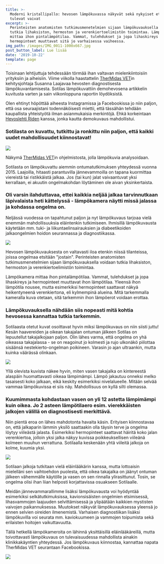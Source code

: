```yaml
---
title: >-
  Moderni kristallipallo: hevosen lämpökuvassa näkyvät sekä nykyiset että
  tulevat vaivat
excerpt: >-
  Perinteisten anatomisten tutkimusmenetelmien sijaan lämpökuvauksella voidaan
  tutkia lihaksiston, hermoston ja verenkiertoelimistön toimintaa. Lämpökamera
  mittaa ihon pintalämpötilaa. Vammat, tulehdukset ja jopa lihaskireys ja
  hermopinteet muuttavat sitä jo varhaisessa vaiheessa.
img_path: /images/IMG_0011-1000x667.jpg
post_button_label: Lue lisää
date: '2019-10-22'
template: page
---
```


Toisinaan lehtijuttuja tehdessään törmää ihan valtavan mielenkiintoisiin yrityksiin ja aiheisiin. Viime viikolla haastattelin [TherMidas VET](http://thermidasvet.fi/)in kehitysjohtaja Susanna Laajavaa hevosten diagnostisesta lämpökuvantamisesta. Sotilas lämpökuvattiin demohevosena artikkelin kuvitusta varten ja sain viikonloppuna raportin löydöksistä.

Olen ehtinyt höpöttää aiheesta Instagramissa ja Facebookissa jo niin paljon, että osa seuraajistani todennäköisesti miettii, että tässähän tehdään kaupallista yhteistyötä ilman asianmukaisia merkintöjä. Ehkä korkeintaan [Hevoslehti Riden](http://www.123ride.fi) kanssa, jonka kautta demokuvaus mahdollistui.

### Sotilasta on kuvattu, tutkittu ja ronkittu niin paljon, että kaikki uudet mahdollisuudet kiinnostavat!

![](/images/kuva8-1000x536.jpg)

Näkymä [TherMidas VET](http://thermidasvet.fi)in ohjelmistosta, jolla lämpökuvia analysoidaan.

Sotilasta on lämpökuvattu aiemmin ontumatutkimuksen yhteydessä vuonna 2015. Laajoilla, hitaasti parantuvilla jännevammoilla on tapana kuormittaa viereistä tai ristikkäistä jalkaa. Jos (tai kun) jalat vaivaantuvat yksi kerrallaan, ei akuutin ongelmakohdan löytäminen ole aivan yksinkertaista.

### Oli varsin ilahduttavaa, ettei kaikkia neljää jalkaa tarvinnutkaan läpivalaista heti kättelyssä - lämpökamera näytti missä jalassa ja kohdassa ongelma on.

Neljässä vuodessa on tapahtunut paljon ja nyt lämpökuvaus tarjoaa vielä enemmän mahdollisuuksia eläintenkin tutkimiseen. Ihmisillä lämpökuvausta käytetään mm. tuki- ja liikuntaelinsairauksien ja diabeetikoiden jalkaongelmien hoidon seurannassa ja diagnostiikassa.

![](/images/IMG_0011-1000x667.jpg)

Hevosen lämpökuvauksesta on valtavasti iloa etenkin niissä tilanteissa, joissa ongelmaa etsitään "jostain". Perinteisten anatomisten tutkimusmenetelmien sijaan lämpökuvauksella voidaan tutkia lihaksiston, hermoston ja verenkiertoelimistön toimintaa.

Lämpökamera mittaa ihon pintalämpötilaa. Vammat, tulehdukset ja jopa lihaskireys ja hermopinteet muuttavat ihon lämpötilaa. Yleensä ihon lämpötila nousee, mutta esimerkiksi hermopinteet saattavat näkyä heikentyneenä verenkiertona, eli kylmempinä alueina. Mitä tarkemmalla kameralla kuva otetaan, sitä tarkemmin ihon lämpöerot voidaan erottaa.

### Lämpökuvauksella nähdään siis nopeasti mitä kohtia hevosessa kannattaa tutkia tarkemmin.

Sotilaasta otetut kuvat osoittavat hyvin miksi lämpökuvaus on niin siisti juttu! Kesän haavereiden ja oikean takajalan ontuman jälkeen Sotilas on lepuutellut takajalkojaan paljon. Olin lähes varma, että ongelma on yhä oikeassa takajalassa - se on reagoinut jo kolmesti ja rujo ulkonäkö piilottaa sisäänsä nestekierto-ongelman poikineen. Varasin jo ajan ultraankin, mutta kuinka väärässä olinkaan.

![](/images/Nimetön-suunn.malli-8-1000x565.png)

Yllä olevista kuvista näkee hyvin, miten vasen takajalka on kintereestä alaspäin huomattavasti oikeaa lämpimämpi. Lämpö jakautuu onneksi melko tasaisesti koko jalkaan, eikä keskity esimerkiksi nivelalueelle. Mitään selvää vammaa lämpökuvissa ei siis näy. Mahdollisuus on kyllä silti olemassa.

### Kuumimmasta kohdastaan vasen on yli 12 astetta lämpimämpi kuin oikea. Jo 2 asteen lämpötilaero esim. vierekkäisten jalkojen välillä on diagnostisesti merkittävä.

Niin pientä eroa on lähes mahdotonta havaita käsin. Erityisen kiinnostavaa on, että jalkaparin lämmin yksilö saattaakin olla täysin terve ja ongelma löytyy viileästä jalasta. Esimerkiksi hermopinteet saattavat häiritä koko jalan verenkiertoa, jolloin yksi jalka näkyy kuvissa poikkeuksellisen viileänä kolmeen muuhun verrattuna. Sotilaalla keskenään yhtä viileitä jalkoja on kolme, kuumia yksi.

![](/images/IMG_0042-1000x667.jpg)

Sotilaan jalkoja tutkitaan vielä eläinlääkärin kanssa, mutta lottoaisin mielelläni sen vaihtoehdon puolesta, että oikea takajalka on jäänyt ontuman jälkeen vähemmälle käytölle ja vasen on sen rinnalla ylirasittunut. Tosin, se ongelma olisi ihan liian helposti korjattavissa osuakseen Sotilaalle.

Meidän jännevammarallimme lisäksi lämpökuvausta voi hyödyntää esimerkiksi selkätutkimuksissa, kavionsisäisten ongelmien etsimisessä, lihasvammojen laajuuden selvittämisessä ja ylipäätään kaikkien mystisten vaivojen paikannuksessa. Muutokset näkyvät lämpökuvauksessa yleensä jo ennen selvien oireiden ilmenemistä. Varhaisen diagnostiikan lisäksi lämpökuvilla voi seurata mm. kaviokuumeen ja vammojen toipumista sekä erilaisten hoitojen vaikuttavuutta.

Tällä hetkellä lämpökameroita on lähinnä yksittäisillä eläinlääkäreillä, mutta toivottavasti lämpökuvaus on tulevaisuudessa mahdollista ainakin klinikkakäyntien yhteydessä. Jos lämpökuvaus kiinnostaa, kannattaa napata TherMidas VET seurantaan Facebookissa.

![](/images/IMG_0032-1000x667.jpg)

